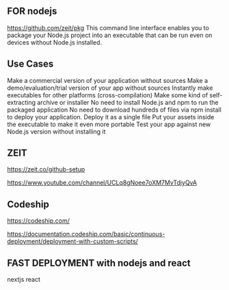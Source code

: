 ## FOR nodejs
https://github.com/zeit/pkg
This command line interface enables you to package your Node.js project into an executable that can be run even on devices without Node.js installed.
## Use Cases

Make a commercial version of your application without sources
Make a demo/evaluation/trial version of your app without sources
Instantly make executables for other platforms (cross-compilation)
Make some kind of self-extracting archive or installer
No need to install Node.js and npm to run the packaged application
No need to download hundreds of files via npm install to deploy your application. Deploy it as a single file
Put your assets inside the executable to make it even more portable
Test your app against new Node.js version without installing it

##  ZEIT
https://zeit.co/github-setup

https://www.youtube.com/channel/UCLq8gNoee7oXM7MvTdjyQvA

## Codeship
https://codeship.com/


https://documentation.codeship.com/basic/continuous-deployment/deployment-with-custom-scripts/


## FAST DEPLOYMENT with nodejs and react

nextjs
react
